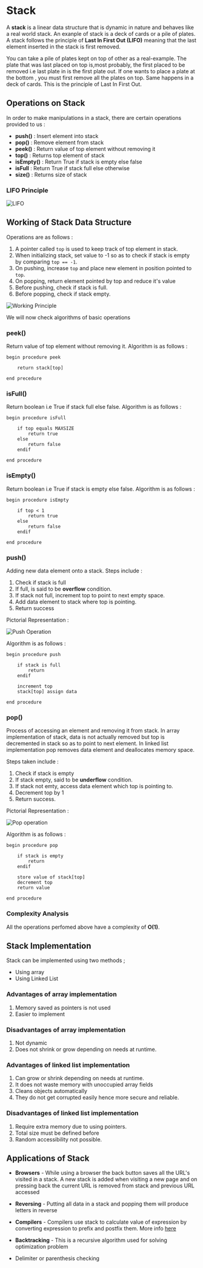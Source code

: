 # Stack
A **stack** is a linear data structure that is dynamic in nature and behaves like a real world stack. An exanple of stack is a deck of cards or a pile of plates. A stack follows the principle of **Last In First Out (LIFO)** meaning that the last element inserted in the stack is first removed.

You can take a pile of plates kept on top of other as a real-example. The plate that was last placed on top is,most probably, the first placed to be removed i.e last plate in is the first plate out. If one wants to place a plate at the bottom , you must first remove all the plates on top. Same happens in a deck of cards. This is the principle of Last In First Out.

## Operations on Stack
In order to make manipulations in a stack, there are certain operations provided to us :
- **push()** : Insert element into stack
- **pop()** : Remove element from stack
- **peek()** : Return value of top element without removing it
- **top()** : Returns top element of stack
- **isEmpty()** : Return True if stack is empty else false
- **isFull** : Return True if stack full else otherwise
- **size()** : Returns size of stack

### LIFO Principle
![LIFO](https://cdn.programiz.com/sites/tutorial2program/files/stack.png)

## Working of Stack Data Structure
Operations are as follows :

1. A pointer called `top` is used to keep track of top element in stack.
2. When initializing stack, set value to -1 so as to check if stack is empty by comparing `top == -1`.
3. On pushing, increase `top` and place new element in position pointed to `top`.
4. On popping, return element pointed by top and reduce it's value
5. Before pushing, check if stack is full.
6. Before popping, check if stack empty. 

![Working Principle](https://cdn.programiz.com/sites/tutorial2program/files/stack-operations.png)

We will now check algorithms of basic operations

### peek()
Return value of top element without removing it.
Algorithm is as follows :
```
begin procedure peek

    return stack[top]

end precedure
```
### isFull()
Return boolean i.e True if stack full else false.
Algorithm is as follows :
```
begin procedure isFull

    if top equals MAXSIZE
        return true
    else
        return false
    endif

end procedure
```
### isEmpty()
Return boolean i.e True if stack is empty else false.
Algorithm is as follows :
```
begin procedure isEmpty

    if top < 1
        return true
    else
        return false
    endif

end procedure
```
### push()
Adding new data element onto a stack. Steps include :
1. Check if stack is full
2. If full, is said to be **overflow** condition.
3. If stack not full, increment top to point to next empty space.
4. Add data element to stack where top is pointing.
5. Return success

Pictorial Representation :


![Push Operation](https://www.tutorialspoint.com/data_structures_algorithms/images/stack_push_operation.jpg)


Algorithm is as follows :
```
begin procedure push

    if stack is full
        return
    endif

    increment top
    stack[top] assign data

end procedure
``` 
### pop()

Process of accessing an element and removing it from stack. In array implementation of stack, data is not actually removed but top is decremented in stack so as to point to next element. In linked list implementation pop removes data element and deallocates memory space.

Steps taken include :
1. Check if stack is empty
2. If stack empty, said to be **underflow** condition.
3. If stack not emty, access data element which top is pointing to.
4. Decrement top by 1
5. Return success.

Pictorial Representation :

![Pop operation](https://www.tutorialspoint.com/data_structures_algorithms/images/stack_pop_operation.jpg)

Algorithm is as follows :
```
begin procedure pop

    if stack is empty
        return
    endif
    
    store value of stack[top]
    decrement top
    return value

end procedure
```

### Complexity Analysis
All the operations perfomed above have a complexity of **O(1)**.

## Stack Implementation
Stack can be implemented using two methods ;
- Using array
- Using Linked List

### Advantages of array implementation
1. Memory saved as pointers is not used
2. Easier to implement

### Disadvantages of array implementation
1. Not dynamic
2. Does not shrink or grow depending on needs at runtime.

### Advantages of linked list implementation
1. Can grow or shrink depending on needs at runtime.
2. It does not waste memory with unoccupied array fields
3. Cleans objects automatically
4. They do not get corrupted easily hence more secure and reliable.

### Disadvantages of linked list implementation
1. Require extra memory due to using pointers.
2. Total size must be defined before
3. Random accessibility not possible.


## Applications of Stack
- **Browsers** - While using a browser the back button saves all the URL's visited in a stack. A new stack is added when visiting a new page and on pressing back the current URL is removed from stack and previous URL accessed

- **Reversing** - Putting all data in a stack and popping them will produce letters in reverse

- **Compilers** - Compilers use stack to calculate value of expression by converting expression to prefix and postfix them. More info [here](https://www.javatpoint.com/applications-of-stack-in-data-structure)

- **Backtracking** - This is a recursive algorithm used for solving optimization problem

- Delimiter or parenthesis checking 